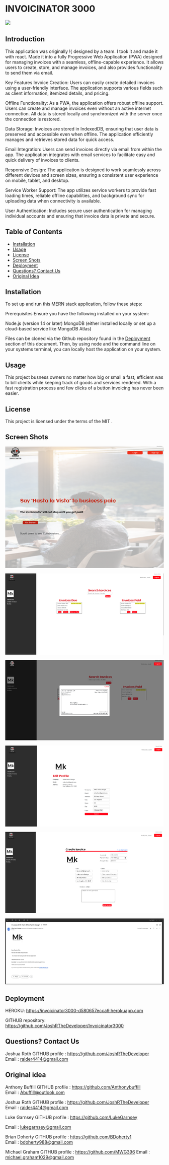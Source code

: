 # INVOICINATOR 3000
 ![](https://img.shields.io/badge/javascript-MIT-blue)

 
## Introduction
   
This application was originally !{[](https://github.com/AnthonyBuffill/invoicinator) designed by a team. I took it and made it with react. Made it into a fully Progressive Web Application (PWA) designed for managing invoices with a seamless, offline-capable experience. It allows users to create, store, and manage invoices, and also provides functionality to send them via email.

Key Features
Invoice Creation: Users can easily create detailed invoices using a user-friendly interface. The application supports various fields such as client information, itemized details, and pricing.

Offline Functionality: As a PWA, the application offers robust offline support. Users can create and manage invoices even without an active internet connection. All data is stored locally and synchronized with the server once the connection is restored.

Data Storage: Invoices are stored in IndexedDB, ensuring that user data is preserved and accessible even when offline. The application efficiently manages and retrieves stored data for quick access.

Email Integration: Users can send invoices directly via email from within the app. The application integrates with email services to facilitate easy and quick delivery of invoices to clients.

Responsive Design: The application is designed to work seamlessly across different devices and screen sizes, ensuring a consistent user experience on mobile, tablet, and desktop.

Service Worker Support: The app utilizes service workers to provide fast loading times, reliable offline capabilities, and background sync for uploading data when connectivity is available.

User Authentication: Includes secure user authentication for managing individual accounts and ensuring that invoice data is private and secure.


## Table of Contents 

- [Installation](#installation)
- [Usage](#usage)
- [License](#license)
- [Screen Shots](#screen-shots)
- [Deployment](#deployment)
- [Questions? Contact Us](#questions-contact-us)
- [Original Idea](#original-idea)


## Installation

To set up and run this MERN stack application, follow these steps:

Prerequisites
Ensure you have the following installed on your system:

Node.js (version 14 or later)
MongoDB (either installed locally or set up a cloud-based service like MongoDB Atlas)


  Files can be cloned via the Github repository found in the [Deployment](#deployment) section of this document. Then, by using node and the command line on your systems terminal, you can locally host the application on your system.


## Usage

This project busness owners no matter how big or small a fast, efficient was to bill clients while keeping track of goods and services rendered.  With a fast registration process and few clicks of a button invoicing has never been easier.

## License

This project is licensed under the terms of the MIT .


## Screen Shots 


![Screen Shot 2024-02-13 at 9 22 16 PM](https://github.com/JoshRTheDeveloper/Invoicinator3000/blob/main/Client/public/assets/home.png)


![Screen Shot 2024-02-13 at 9 22 16 PM](https://github.com/JoshRTheDeveloper/Invoicinator3000/blob/main/Client/public/assets/dashboard.png)


![Screen Shot 2024-02-13 at 9 22 16 PM](https://github.com/JoshRTheDeveloper/Invoicinator3000/blob/main/Client/public/assets/info.png)


![Screen Shot 2024-02-13 at 9 22 16 PM](https://github.com/JoshRTheDeveloper/Invoicinator3000/blob/main/Client/public/assets/profile.png)


![Screen Shot 2024-02-13 at 9 22 16 PM](https://github.com/JoshRTheDeveloper/Invoicinator3000/blob/main/Client/public/assets/createinvoices.png)


![Screen Shot 2024-02-13 at 9 22 16 PM](https://github.com/JoshRTheDeveloper/Invoicinator3000/blob/main/Client/public/assets/email.png)

## Deployment

HEROKU: https://invoicinator3000-d580657ecca9.herokuapp.com

GITHUB repository: https://github.com/JoshRTheDeveloper/Invoicinator3000

## Questions? Contact Us

Joshua Roth
GITHUB profile : https://github.com/JoshRTheDeveloper  
Email : raider4414@gmail.com


## Original idea


Anthony Buffill
GITHUB profile : https://github.com/Anthonybuffill  
Email : Abuffill@outlook.com

Joshua Roth
GITHUB profile : https://github.com/JoshRTheDeveloper  
Email : raider4414@gmail.com

Luke Garnsey
GITHUB profile : https://github.com/LukeGarnsey 

Email : lukegarnsey@gmail.com

Brian Doherty
GITHUB profile : https://github.com/BDoherty1  
Email : bdoherty988@gmail.com

Michael Graham
GITHUB profile : https://github.com/MWG396 
Email : michael.graham1029@gmail.com



















